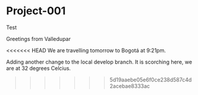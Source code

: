 # Project-001
Test

Greetings from Valledupar

<<<<<<< HEAD
We are travelling tomorrow to Bogotá at 9:21pm.

Adding another change to the local develop branch.
It is scorching here, we are at 32 degrees Celcius.
>>>>>>> 5d19aaebe05e6f0ce238d587c4d2acebae8333ac
